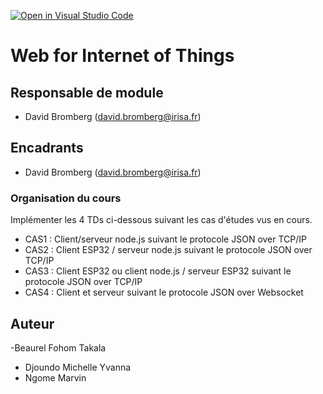 [![Open in Visual Studio Code](https://classroom.github.com/assets/open-in-vscode-c66648af7eb3fe8bc4f294546bfd86ef473780cde1dea487d3c4ff354943c9ae.svg)](https://classroom.github.com/online_ide?assignment_repo_id=9202405&assignment_repo_type=AssignmentRepo)
# Web for Internet of Things

## Responsable de module

- David Bromberg (david.bromberg@irisa.fr)

## Encadrants

- David Bromberg (david.bromberg@irisa.fr)



### Organisation du cours

Implémenter les 4 TDs ci-dessous suivant les cas d'études vus en cours. 

- CAS1 : Client/serveur node.js suivant le protocole JSON over TCP/IP
- CAS2 : Client ESP32 / serveur node.js suivant le protocole JSON over TCP/IP
- CAS3 : Client ESP32 ou client node.js / serveur ESP32 suivant le protocole JSON over TCP/IP
- CAS4 : Client et serveur suivant le protocole JSON over Websocket

## Auteur
-Beaurel Fohom Takala 
- Djoundo Michelle Yvanna
- Ngome Marvin
